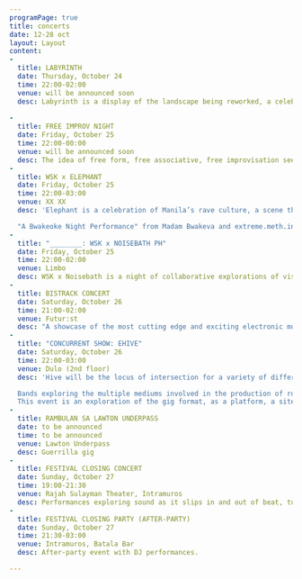 ```yaml
---
programPage: true
title: concerts
date: 12-28 oct
layout: Layout
content:
-
  title: LABYRINTH
  date: Thursday, October 24  
  time: 22:00-02:00
  venue: will be announced soon
  desc: Labyrinth is a display of the landscape being reworked, a celebration of the experimental spirit that hovers over the labyrinthine soundscape of contemporary electronic music.
  
-
  title: FREE IMPROV NIGHT
  date: Friday, October 25
  time: 22:00-00:00
  venue: will be announced soon
  desc: The idea of free form, free associative, free improvisation seems unwieldly and bound to entangle itself in the unrecognizable, yet there is order that emerges from what appears to be chaotic, an imagined unity urged into motion by the collaboration of fragmented objects that interact and intertwine, of sounds that work for and against each other, formlessness that begins to resemble form. Collaboration yields a communal totality, spontaneously configured by consonance and dissonance as events unfold in time.
-
  title: WSK x ELEPHANT
  date: Friday, October 25
  time: 22:00-03:00
  venue: XX XX
  desc: 'Elephant is a celebration of Manila’s rave culture, a scene that disregards gender norms and sexual orientations, a party where the colorful and the outrageous collide in a space that proudly welcomes it. A night of dark dance tracks, pounding techno, grind/gabber/noise/dangdut glitched-out 3D animations.

  "A Bwakeoke Night Performance" from Madam Bwakeva and extreme.meth.in.my.bloodstream (with special participation of Bwakeboyz) involving kwek-kwek and videoke'
-
  title: "________: WSK x NOISEBATH PH"
  date: Friday, October 25  
  time: 22:00-02:00
  venue: Limbo  
  desc: WSK x Noisebath is a night of collaborative explorations of visceral, abysmal noise that which violates the eardrum and articulates its own overwhelming presence upon the body.
-
  title: BISTRACK CONCERT
  date: Saturday, October 26  
  time: 21:00-02:00
  venue: Futur:st
  desc: "A showcase of the most cutting edge and exciting electronic musicians and DJs from the Visayas: Iloilo, Roxas City, Cebu performing alongside some of Manila’s top electronic musicians. A concurrent show in conjunction with BISTRACK album launch, a new collective anthology of experimental music in Visayas region: featuring Visayan artists supported by local acts from Manila."
-
  title: "CONCURRENT SHOW: EHIVE"
  date: Saturday, October 26  
  time: 22:00-03:00  
  venue: Dulo (2nd floor)
  desc: 'Hive will be the locus of intersection for a variety of different hives, a site for exchange between independent bands and initiatives, a venue featuring performances by a number independent artists who work within the confines of the familiar yet are in continual pursuit of the new.

  Bands exploring the multiple mediums involved in the production of rock music (objects/sculpture, song form, live performance, sound itself); confines with blurred borders; advancements, substitutions, reductions, maximalism; intensity
  This event is an exploration of the gig format, as a platform, a site for engagement, relational network'
-
  title: RAMBULAN SA LAWTON UNDERPASS
  date: to be announced
  time: to be announced
  venue: Lawton Underpass
  desc: Guerrilla gig
-
  title: FESTIVAL CLOSING CONCERT
  date: Sunday, October 27  
  time: 19:00-21:30
  venue: Rajah Sulayman Theater, Intramuros
  desc: Performances exploring sound as it slips in and out of beat, tune, exploring the freedom/liberation of sound from its musical confines, ambient music’s blurring of the grid, attempt to resemble nature, resistance to conventions or standard gridded performance, resistance against colonization/subjugation
-
  title: FESTIVAL CLOSING PARTY (AFTER-PARTY)
  date: Sunday, October 27  
  time: 21:30-03:00
  venue: Intramuros, Batala Bar
  desc: After-party event with DJ performances.

---
```

